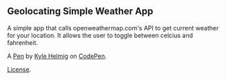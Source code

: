 Geolocating Simple Weather App
------------------------------
A simple app that calls openweathermap.com's API to get current weather for your location. It allows the user to toggle between celcius and fahrenheit.

A [Pen](http://codepen.io/kshc46/pen/XdZzrY) by [Kyle Helmig](http://codepen.io/kshc46) on [CodePen](http://codepen.io/).

[License](http://codepen.io/kshc46/pen/XdZzrY/license).